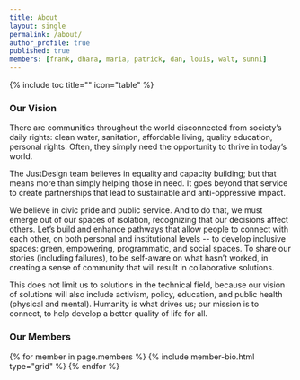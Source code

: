 ```yaml
---
title: About
layout: single
permalink: /about/
author_profile: true
published: true
members: [frank, dhara, maria, patrick, dan, louis, walt, sunni]
---
```


{% include toc title="" icon="table" %}

### Our Vision

There are communities throughout the world disconnected from society’s daily rights: clean water, sanitation, affordable living, quality education, personal rights. Often, they simply need the opportunity to thrive in today’s world.

The JustDesign team believes in equality and capacity building; but that means more than simply helping those in need. It goes beyond that service to create partnerships that lead to sustainable and anti-oppressive impact.

We believe in civic pride and public service. And to do that, we must emerge out of our spaces of isolation, recognizing that our decisions affect others. Let’s build and enhance pathways that allow people to connect with each other, on both personal and institutional levels -- to develop inclusive spaces: green, empowering, programmatic, and social spaces. To share our stories (including failures), to be self-aware on what hasn’t worked, in creating a sense of community that will result in collaborative solutions.

This does not limit us to solutions in the technical field, because our vision of solutions will also include activism, policy, education, and public health (physical and mental). Humanity is what drives us; our mission is to connect, to help develop a better quality of life for all. 

### Our Members

<div class="grid__wrapper">
  {% for member in page.members %}
    {% include member-bio.html type="grid" %}
  {% endfor %}
</div>

